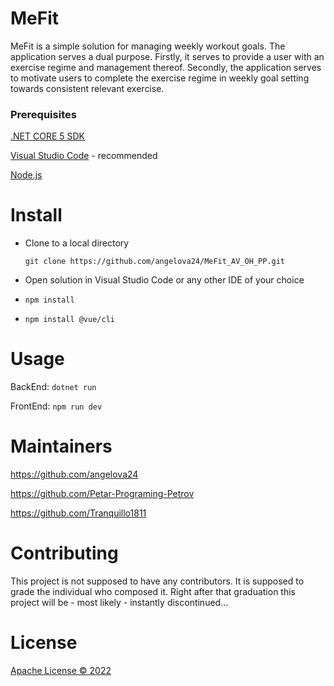 # MeFit

MeFit is a simple solution for managing weekly
workout goals. The application serves a dual purpose. Firstly, it serves to provide a user
with an exercise regime and management thereof. Secondly, the application serves to
motivate users to complete the exercise regime in weekly goal setting towards consistent
relevant exercise.


### Prerequisites

[.NET CORE 5 SDK](https://dotnet.microsoft.com/en-us/download/dotnet/5.0)
 
[Visual Studio Code](https://code.visualstudio.com/download) - recommended

[Node.js](https://nodejs.org/en/download/)


# Install

 - Clone to a local directory

    `git clone https://github.com/angelova24/MeFit_AV_OH_PP.git`
 - Open solution in Visual Studio Code or any other IDE of your choice

 - `npm install`

 - `npm install @vue/cli`


# Usage

BackEnd: `dotnet run`

FrontEnd: `npm run dev`

# Maintainers

<https://github.com/angelova24>

<https://github.com/Petar-Programing-Petrov>

<https://github.com/Tranquillo1811>


# Contributing
This project is not supposed to have any contributors.
It is supposed to grade the individual who composed it.
Right after that graduation this project will be - most likely - instantly discontinued...


# License

[Apache License &copy; 2022](./LICENSE)
